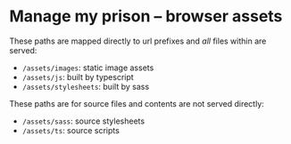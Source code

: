 Manage my prison – browser assets
=================================

These paths are mapped directly to url prefixes and _all_ files within are served:

- `/assets/images`: static image assets
- `/assets/js`: built by typescript
- `/assets/stylesheets`: built by sass

These paths are for source files and contents are not served directly:

- `/assets/sass`: source stylesheets
- `/assets/ts`: source scripts

